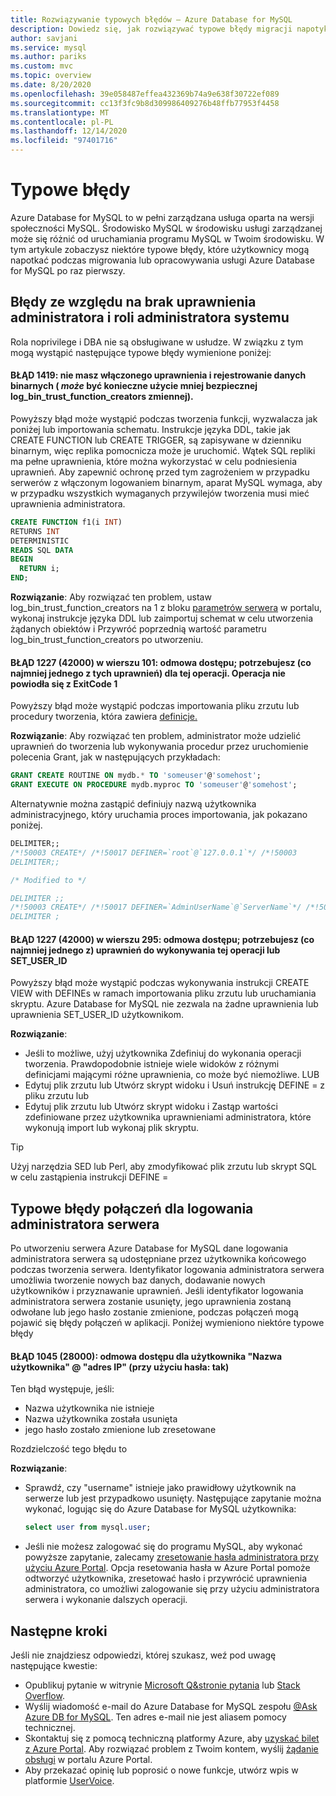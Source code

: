 ```yaml
---
title: Rozwiązywanie typowych błędów — Azure Database for MySQL
description: Dowiedz się, jak rozwiązywać typowe błędy migracji napotykane przez użytkowników nowych do usługi Azure Database for MySQL
author: savjani
ms.service: mysql
ms.author: pariks
ms.custom: mvc
ms.topic: overview
ms.date: 8/20/2020
ms.openlocfilehash: 39e058487effea432369b74a9e638f30722ef089
ms.sourcegitcommit: cc13f3fc9b8d309986409276b48ffb77953f4458
ms.translationtype: MT
ms.contentlocale: pl-PL
ms.lasthandoff: 12/14/2020
ms.locfileid: "97401716"
---
```

# <a name="common-errors"></a>Typowe błędy

Azure Database for MySQL to w pełni zarządzana usługa oparta na wersji społeczności MySQL. Środowisko MySQL w środowisku usługi zarządzanej może się różnić od uruchamiania programu MySQL w Twoim środowisku. W tym artykule zobaczysz niektóre typowe błędy, które użytkownicy mogą napotkać podczas migrowania lub opracowywania usługi Azure Database for MySQL po raz pierwszy.

## <a name="errors-due-to-lack-of-super-privilege-and-dba-role"></a>Błędy ze względu na brak uprawnienia administratora i roli administratora systemu

Rola noprivilege i DBA nie są obsługiwane w usłudze. W związku z tym mogą wystąpić następujące typowe błędy wymienione poniżej:

#### <a name="error-1419-you-do-not-have-the-super-privilege-and-binary-logging-is-enabled-you-might-want-to-use-the-less-safe-log_bin_trust_function_creators-variable"></a>BŁĄD 1419: nie masz włączonego uprawnienia i rejestrowanie danych binarnych ( *może* być konieczne użycie mniej bezpiecznej log_bin_trust_function_creators zmiennej).

Powyższy błąd może wystąpić podczas tworzenia funkcji, wyzwalacza jak poniżej lub importowania schematu. Instrukcje języka DDL, takie jak CREATE FUNCTION lub CREATE TRIGGER, są zapisywane w dzienniku binarnym, więc replika pomocnicza może je uruchomić. Wątek SQL repliki ma pełne uprawnienia, które można wykorzystać w celu podniesienia uprawnień. Aby zapewnić ochronę przed tym zagrożeniem w przypadku serwerów z włączonym logowaniem binarnym, aparat MySQL wymaga, aby w przypadku wszystkich wymaganych przywilejów tworzenia musi mieć uprawnienia administratora. 

```sql
CREATE FUNCTION f1(i INT)
RETURNS INT
DETERMINISTIC
READS SQL DATA
BEGIN
  RETURN i;
END;
```

**Rozwiązanie**: Aby rozwiązać ten problem, ustaw log_bin_trust_function_creators na 1 z bloku [parametrów serwera](howto-server-parameters.md) w portalu, wykonaj instrukcje języka DDL lub zaimportuj schemat w celu utworzenia żądanych obiektów i Przywróć poprzednią wartość parametru log_bin_trust_function_creators po utworzeniu.

#### <a name="error-1227-42000-at-line-101-access-denied-you-need-at-least-one-of-the-super-privileges-for-this-operation-operation-failed-with-exitcode-1"></a>BŁĄD 1227 (42000) w wierszu 101: odmowa dostępu; potrzebujesz (co najmniej jednego z tych uprawnień) dla tej operacji. Operacja nie powiodła się z ExitCode 1

Powyższy błąd może wystąpić podczas importowania pliku zrzutu lub procedury tworzenia, która zawiera [definicje.](https://dev.mysql.com/doc/refman/5.7/en/create-procedure.html) 

**Rozwiązanie**: Aby rozwiązać ten problem, administrator może udzielić uprawnień do tworzenia lub wykonywania procedur przez uruchomienie polecenia Grant, jak w następujących przykładach:

```sql
GRANT CREATE ROUTINE ON mydb.* TO 'someuser'@'somehost';
GRANT EXECUTE ON PROCEDURE mydb.myproc TO 'someuser'@'somehost';
```
Alternatywnie można zastąpić definiujy nazwą użytkownika administracyjnego, który uruchamia proces importowania, jak pokazano poniżej.

```sql
DELIMITER;;
/*!50003 CREATE*/ /*!50017 DEFINER=`root`@`127.0.0.1`*/ /*!50003
DELIMITER;;

/* Modified to */

DELIMITER ;;
/*!50003 CREATE*/ /*!50017 DEFINER=`AdminUserName`@`ServerName`*/ /*!50003
DELIMITER ;
```
#### <a name="error-1227-42000-at-line-295-access-denied-you-need-at-least-one-of-the-super-or-set_user_id-privileges-for-this-operation"></a>BŁĄD 1227 (42000) w wierszu 295: odmowa dostępu; potrzebujesz (co najmniej jednego z) uprawnień do wykonywania tej operacji lub SET_USER_ID

Powyższy błąd może wystąpić podczas wykonywania instrukcji CREATE VIEW with DEFINEs w ramach importowania pliku zrzutu lub uruchamiania skryptu. Azure Database for MySQL nie zezwala na żadne uprawnienia lub uprawnienia SET_USER_ID użytkownikom. 

**Rozwiązanie**: 
* Jeśli to możliwe, użyj użytkownika Zdefiniuj do wykonania operacji tworzenia. Prawdopodobnie istnieje wiele widoków z różnymi definicjami mającymi różne uprawnienia, co może być niemożliwe.  LUB
* Edytuj plik zrzutu lub Utwórz skrypt widoku i Usuń instrukcję DEFINE = z pliku zrzutu lub 
* Edytuj plik zrzutu lub Utwórz skrypt widoku i Zastąp wartości zdefiniowane przez użytkownika uprawnieniami administratora, które wykonują import lub wykonaj plik skryptu.

> [!Tip] 
> Użyj narzędzia SED lub Perl, aby zmodyfikować plik zrzutu lub skrypt SQL w celu zastąpienia instrukcji DEFINE =

## <a name="common-connection-errors-for-server-admin-login"></a>Typowe błędy połączeń dla logowania administratora serwera

Po utworzeniu serwera Azure Database for MySQL dane logowania administratora serwera są udostępniane przez użytkownika końcowego podczas tworzenia serwera. Identyfikator logowania administratora serwera umożliwia tworzenie nowych baz danych, dodawanie nowych użytkowników i przyznawanie uprawnień. Jeśli identyfikator logowania administratora serwera zostanie usunięty, jego uprawnienia zostaną odwołane lub jego hasło zostanie zmienione, podczas połączeń mogą pojawić się błędy połączeń w aplikacji. Poniżej wymieniono niektóre typowe błędy

#### <a name="error-1045-28000-access-denied-for-user-usernameip-address-using-password-yes"></a>BŁĄD 1045 (28000): odmowa dostępu dla użytkownika "Nazwa użytkownika" @ "adres IP" (przy użyciu hasła: tak)

Ten błąd występuje, jeśli:

* Nazwa użytkownika nie istnieje
* Nazwa użytkownika została usunięta
* jego hasło zostało zmienione lub zresetowane

Rozdzielczość tego błędu to 

**Rozwiązanie**: 
* Sprawdź, czy "username" istnieje jako prawidłowy użytkownik na serwerze lub jest przypadkowo usunięty. Następujące zapytanie można wykonać, logując się do Azure Database for MySQL użytkownika:
  ```sql
  select user from mysql.user;
  ```
* Jeśli nie możesz zalogować się do programu MySQL, aby wykonać powyższe zapytanie, zalecamy [zresetowanie hasła administratora przy użyciu Azure Portal](howto-create-manage-server-portal.md). Opcja resetowania hasła w Azure Portal pomoże odtworzyć użytkownika, zresetować hasło i przywrócić uprawnienia administratora, co umożliwi zalogowanie się przy użyciu administratora serwera i wykonanie dalszych operacji.

## <a name="next-steps"></a>Następne kroki
Jeśli nie znajdziesz odpowiedzi, której szukasz, weź pod uwagę następujące kwestie:

- Opublikuj pytanie w witrynie [Microsoft Q&stronie pytania](/answers/topics/azure-database-mysql.html) lub [Stack Overflow](https://stackoverflow.com/questions/tagged/azure-database-mysql).
- Wyślij wiadomość e-mail do Azure Database for MySQL zespołu [ @Ask Azure DB for MySQL](mailto:AskAzureDBforMySQL@service.microsoft.com). Ten adres e-mail nie jest aliasem pomocy technicznej.
- Skontaktuj się z pomocą techniczną platformy Azure, aby [uzyskać bilet z Azure Portal](https://portal.azure.com/?#blade/Microsoft_Azure_Support/HelpAndSupportBlade). Aby rozwiązać problem z Twoim kontem, wyślij [żądanie obsługi](https://ms.portal.azure.com/#blade/Microsoft_Azure_Support/HelpAndSupportBlade/newsupportrequest) w portalu Azure Portal.
- Aby przekazać opinię lub poprosić o nowe funkcje, utwórz wpis w platformie [UserVoice](https://feedback.azure.com/forums/597982-azure-database-for-mysql).
